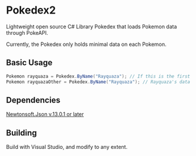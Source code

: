 # Pokedex2
Lightweight open source C# Library Pokedex that loads Pokemon data through PokeAPI.

Currently, the Pokedex only holds minimal data on each Pokemon. 

## Basic Usage
```csharp
Pokemon rayquaza = Pokedex.ByName("Rayquaza"); // If this is the first request for Rayquaza, Pokedex2 will make a GET request and process the data.
Pokemon rayquazaOther = Pokedex.ByName("Rayquaza"); // Rayquaza's data exists in the registry by now, so no GET request will be made
```

## Dependencies
[Newtonsoft.Json v.13.0.1 or later](https://www.newtonsoft.com/json)

## Building
Build with Visual Studio, and modify to any extent.
